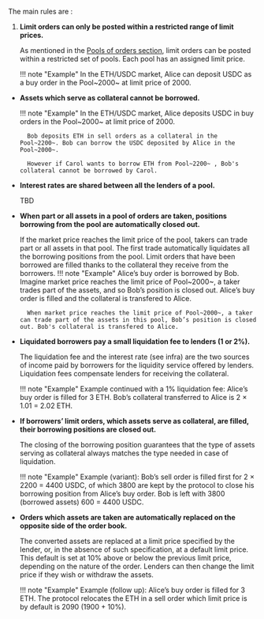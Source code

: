 
The main rules are :


1. **Limit orders can only be posted within a restricted range of limit prices.**

    As mentioned in the [Pools of orders section](../pools-of-orders), limit orders can be posted within a restricted set of pools. Each pool has an assigned limit price.

    !!! note "Example"
        In the ETH/USDC market, Alice can deposit USDC as a buy order in the Pool~2000~ at limit price of 2000. 
        

* **Assets which serve as collateral cannot be borrowed.**


    !!! note "Example"
        In the ETH/USDC market, Alice deposits USDC in buy orders in the Pool~2000~ at limit price of 2000. 
        
        Bob deposits ETH in sell orders as a collateral in the Pool~2200~. Bob can borrow the USDC deposited by Alice in the Pool~2000~. 
        
        However if Carol wants to borrow ETH from Pool~2200~ , Bob's collateral cannot be borrowed by Carol.

* **Interest rates are shared between all the lenders of a pool.**

    TBD

* **When part or all assets in a pool of orders are taken, positions borrowing from the pool are automatically closed out.**

    If the market price reaches the limit price of the pool, takers can trade part or all assets in that pool. The first trade automatically liquidates all the borrowing positions from the pool. Limit orders that have been borrowed are filled thanks to the collateral they receive from the borrowers.
    !!! note "Example"
        Alice’s buy order is borrowed by Bob. Imagine market price reaches the limit price of Pool~2000~, a taker trades part of the assets, and so Bob’s position is closed out. Alice’s buy order is filled and the collateral is transfered to Alice.

        When market price reaches the limit price of Pool~2000~, a taker can trade part of the assets in this pool, Bob’s position is closed out. Bob's collateral is transfered to Alice. 

* **Liquidated borrowers pay a small liquidation fee to lenders (1 or 2%).**

    The liquidation fee and the interest rate (see infra) are the two sources of income paid by borrowers for the liquidity service offered by lenders. Liquidation fees compensate lenders for receiving the collateral.

    !!! note "Example"
        Example continued with a 1% liquidation fee: Alice’s buy order is filled for 3 ETH. Bob’s collateral transferred to Alice is 2 × 1.01 = 2.02 ETH.

* **If borrowers’ limit orders, which assets serve as collateral, are filled, their borrowing positions are closed out.**

    The closing of the borrowing position guarantees that the type of assets serving as collateral always matches the type needed in case of liquidation.

    !!! note "Example"
        Example (variant): Bob’s sell order is filled first for 2 × 2200 = 4400 USDC, of which 3800 are kept by the protocol to close his borrowing position from Alice’s buy order. Bob is left with 3800 (borrowed assets) 600 = 4400 USDC.

* **Orders which assets are taken are automatically replaced on the opposite side of the order book.**

    The converted assets are replaced at a limit price specified by the lender, or, in the absence of such specification, at a default limit price. This default is set at 10% above or below the previous limit price, depending on the nature of the order. Lenders can then change the limit price if they wish or withdraw the assets.

    !!! note "Example"
        Example (follow up): Alice’s buy order is filled for 3 ETH. The protocol relocates the ETH in a sell order which limit price is by default is 2090 (1900 + 10%).
